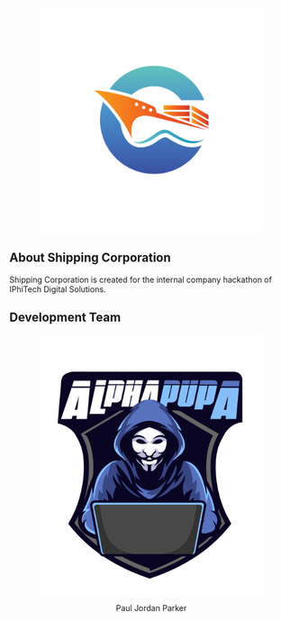 <p align="center"><a href="#" target="_blank"><img src="./resources/images/shlg.png" width="400"></a></p>

## About Shipping Corporation

Shipping Corporation is created for the internal company hackathon of IPhiTech Digital Solutions.

## Development Team

<p align="center"><a href="#" target="_blank"><img src="./resources/images/ALPHA_PUPA-01.png" width="400"></a></p>

<p align="center">
    <span>Paul</span>
    <span>Jordan</span>
    <span>Parker</span>
</p>
